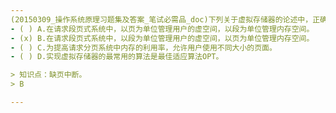 ```yaml
---
(20150309_操作系统原理习题集及答案_笔试必需品_doc)下列关于虚拟存储器的论述中，正确的论述﹎﹎﹎﹎。
- ( ) A.在请求段页式系统中，以页为单位管理用户的虚空间，以段为单位管理内存空间。 
- (x) B.在请求段页式系统中，以段为单位管理用户的虚空间，以页为单位管理内存空间。
- ( ) C.为提高请求分页系统中内存的利用率，允许用户使用不同大小的页面。 
- ( ) D.实现虚拟存储器的最常用的算法是最佳适应算法OPT。

> 知识点：缺页中断。
> B

---
```


